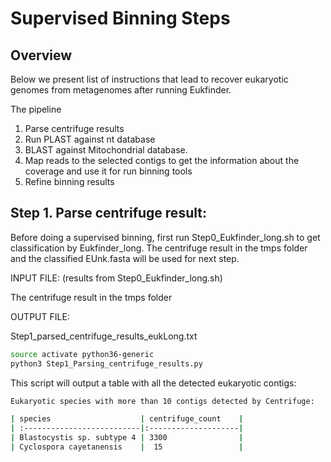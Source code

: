 # Supervised Binning Steps

## Overview

Below we present list of instructions that lead to recover eukaryotic genomes from metagenomes after running Eukfinder.

The pipeline
1. Parse centrifuge results
2. Run PLAST against nt database 
3. BLAST against Mitochondrial database.
4. Map reads to the selected contigs to get the information about the coverage and use it for run binning tools
5. Refine binning results



## Step 1. Parse centrifuge result:

Before doing a supervised binning, first run Step0_Eukfinder_long.sh to get classification by Eukfinder_long.
The centrifuge result in the tmps folder and the classified EUnk.fasta will be used for next step.


INPUT FILE: (results from Step0_Eukfinder_long.sh)

The centrifuge result in the tmps folder

OUTPUT FILE:

Step1_parsed_centrifuge_results_eukLong.txt

   ```sh
   source activate python36-generic
   python3 Step1_Parsing_centrifuge_results.py
   ```

This script will output a table with all the detected eukaryotic contigs:

   ```sh
Eukaryotic species with more than 10 contigs detected by Centrifuge:

| species                    | centrifuge_count    | 
| :--------------------------|:--------------------|
| Blastocystis sp. subtype 4 | 3300                |
| Cyclospora cayetanensis    |  15                 |

   ```
